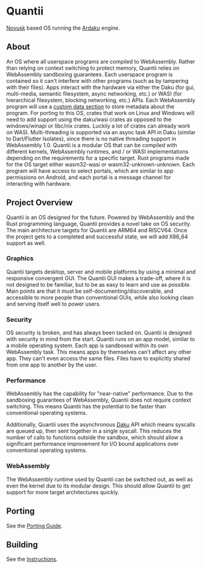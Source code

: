 # Quantii

[Novusk](https://github.com/NathanMcMillan54/novusk/) based OS running the
[Ardaku](https://github.com/ardaku/ardaku/) engine.

## About

An OS where all userspace programs are compiled to WebAssembly.  Rather than
relying on context switching to protect memory, Quantii relies on WebAssembly
sandboxing guarantees.  Each userspace program is contained so it can't
interfere with other programs (such as by tampering with their files).  Apps
interact with the hardware via either the Daku (for gui, multi-media, semantic
filesystem, async networking, etc.) or WASI (for hierarchical filesystem,
blocking networking, etc.) APIs.  Each WebAssembly program will use a
[custom data section](https://www.w3.org/TR/2019/REC-wasm-core-1-20191205/#binary-customsec)
to store metadata about the program.  For porting to this OS, crates that work
on Linux and Windows will need to add support using the daku/wasi crates as
opposed to the windows/winapi or libc/nix crates.  Luckily a lot of crates
can already work on WASI.  Multi-threading is supported via an async task API in
Daku (similar to Dart/Flutter Isolates), since there is no native threading
support in WebAssembly 1.0.  Quantii is a modular OS that can be compiled with
different kernels, WebAssembly runtimes, and / or WASI implementations depending
on the requirements for a specific target.  Rust programs made for the OS target
either wasm32-wasi or wasm32-unknown-unknown.  Each program will have access to
select portals, which are similar to app permissions on Android, and each portal
is a message channel for interacting with hardware.

## Project Overview

Quantii is an OS designed for the future.  Powered by WebAssembly and the Rust
programming language, Quantii provides a novel take on OS security.  The main
architecture targets for Quantii are ARM64 and RISCV64.  Once the project gets
to a completed and successful state, we will add X86\_64 support as well.

### Graphics

Quantii targets desktop, server and mobile platforms by using a minimal and
responsive convergent GUI.  The Quantii GUI makes a trade-off, where it is
not designed to be familiar, but to be as easy to learn and use as possible.
Main points are that it must be self-documenting/discoverable, and accessible
to more people than conventional GUIs, while also looking clean and serving
itself well to power users.

### Security

OS security is broken, and has always been tacked on.  Quantii is designed with
security in mind from the start.  Quantii runs on an app model, similar to a
mobile operating system.  Each app is sandboxed within its own WebAssembly
task.  This means apps by themselves can't affect any other app.  They can't
even access the same files.  Files have to explicitly shared from one app to
another by the user.

### Performance

WebAssembly has the capability for "near-native" performance.  Due to the
sandboxing guarantees of WebAssembly, Quantii does not require context
switching.  This means Quantii has the potential to be faster than conventional
operating systems.

Additionally, Quantii uses the asynchronous
[Daku](https://github.com/ardaku/daku) API which means syscalls are queued up,
then sent together in a single syscall.  This reduces the number of calls to
functions outside the sandbox, which should allow a significant performance
improvement for I/O bound applications over conventional operating systems.

### WebAssembly

The WebAssembly runtime used by Quantii can be switched out, as well as even
the kernel due to its modular design.  This should allow Quantii to get support
for more target architectures quickly.

## Porting

See the [Porting Guide](PORTING.md).

## Building

See the [Instructions](BUILDING.md).
